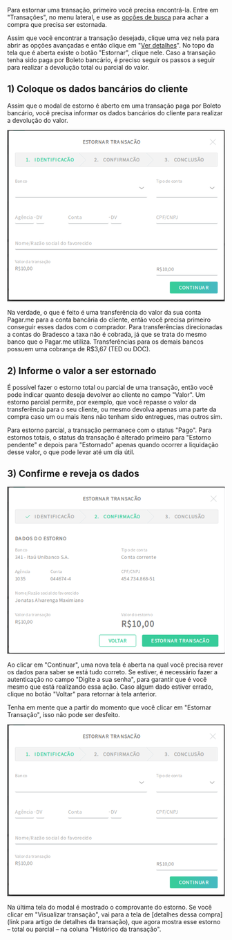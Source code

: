 Para estornar uma transação, primeiro você precisa encontrá-la. Entre em "Transações", no menu lateral, e use as [opções de busca](https://github.com/pagarme/Manual-Pilot-Alfa/blob/master/Transacoes/Encontrando%20transa%C3%A7%C3%B5es.md) para achar a compra que precisa ser estornada. 

Assim que você encontrar a transação desejada, clique uma vez nela para abrir as opções avançadas e então clique em "[Ver detalhes](https://pagarme.github.io/Manual-NovaDashboard-Alfa/Vendo%20os%20detalhes%20de%20uma%20transa%C3%A7%C3%A3o)". No topo da tela que é aberta existe o botão "Estornar", clique nele. Caso a transação tenha sido paga por Boleto bancário, é preciso seguir os passos a seguir para realizar a devolução total ou parcial do valor.

## 1) Coloque os dados bancários do cliente 

Assim que o modal de estorno é aberto em uma transação paga por Boleto bancário, você precisa informar os dados bancários do cliente para realizar a devolução do valor.  

<p align="center" > <img src="img/Transações/Estornando Transacoes Boleto/modalEstorno.png" /> </p>

Na verdade, o que é feito é uma transferência do valor da sua conta Pagar.me para a conta bancária do cliente, então você precisa primeiro conseguir esses dados com o comprador. Para transferências direcionadas a contas do Bradesco a taxa não é cobrada, já que se trata do mesmo banco que o Pagar.me utiliza. Transferências para os demais bancos possuem uma cobrança de R$3,67 (TED ou DOC). 

## 2) Informe o valor a ser estornado 

É possível fazer o estorno total ou parcial de uma transação, então você pode indicar quanto deseja devolver ao cliente no campo "Valor". Um estorno parcial permite, por exemplo, que você repasse o valor da transferência para o seu cliente, ou mesmo devolva apenas uma parte da compra caso um ou mais itens não tenham sido entregues, mas outros sim. 

Para estorno parcial, a transação permanece com o status "Pago". Para estornos totais, o status da transação é alterado primeiro para "Estorno pendente" e depois para "Estornado" apenas quando ocorrer a liquidação desse valor, o que pode levar até um dia útil.

## 3) Confirme e reveja os dados 

<p align="center" > <img src="img/Transações/Estornando Transacoes Boleto/modalConfirmacao.png" /> </p>

Ao clicar em "Continuar", uma nova tela é aberta na qual você precisa rever os dados para saber se está tudo correto. Se estiver, é necessário fazer a autenticação no campo "Digite a sua senha", para garantir que é você mesmo que está realizando essa ação. Caso algum dado estiver errado, clique no botão "Voltar" para retornar à tela anterior. 

Tenha em mente que a partir do momento que você clicar em "Estornar Transação", isso não pode ser desfeito. 

<p align="center" > <img src="img/Transações/Estornando Transacoes Boleto/modalEstorno.png" /> </p>

Na última tela do modal é mostrado o comprovante do estorno. Se você clicar em "Visualizar transação", vai para a tela de [detalhes dessa compra](link para artigo de detalhes da transação), que agora mostra esse estorno – total ou parcial – na coluna "Histórico da transação".  
